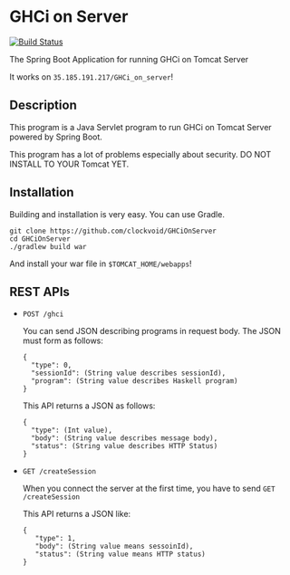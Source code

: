 # GHCi on Server
[![Build Status](https://travis-ci.org/clockvoid/GHCiOnServer.svg?branch=master)](https://travis-ci.org/clockvoid/GHCiOnServer)

The Spring Boot Application for running GHCi on Tomcat Server

It works on `35.185.191.217/GHCi_on_server`!

## Description
This program is a Java Servlet program to run GHCi on Tomcat Server powered by Spring Boot.

This program has a lot of problems especially about security. 
DO NOT INSTALL TO YOUR Tomcat YET.

## Installation
Building and installation is very easy. You can use Gradle.

```
git clone https://github.com/clockvoid/GHCiOnServer
cd GHCiOnServer
./gradlew build war
```

And install your war file in `$TOMCAT_HOME/webapps`!

## REST APIs
* `POST /ghci`

    You can send JSON describing programs in request body.
    The JSON must form as follows:
    ```
    {
      "type": 0,
      "sessionId": (String value describes sessionId),
      "program": (String value describes Haskell program)
    }
    ```
    
    This API returns a JSON as follows:
    ```
    {
      "type": (Int value),
      "body": (String value describes message body),
      "status": (String value describes HTTP Status)
    }
    ```
    
* `GET /createSession`

    When you connect the server at the first time, you have to send `GET /createSession`
    
    This API returns a JSON like:
    ```
    {
       "type": 1,
       "body": (String value means sessoinId),
       "status": (String value means HTTP status)
    }
    ```
